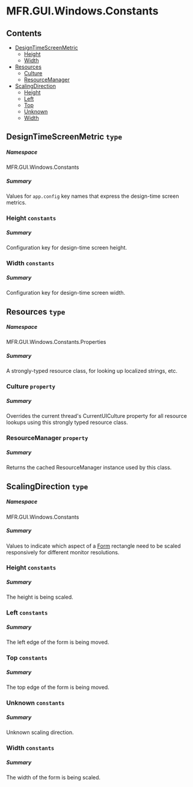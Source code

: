<a name='assembly'></a>
# MFR.GUI.Windows.Constants

## Contents

- [DesignTimeScreenMetric](#T-MFR-GUI-Windows-Constants-DesignTimeScreenMetric 'MFR.GUI.Windows.Constants.DesignTimeScreenMetric')
  - [Height](#F-MFR-GUI-Windows-Constants-DesignTimeScreenMetric-Height 'MFR.GUI.Windows.Constants.DesignTimeScreenMetric.Height')
  - [Width](#F-MFR-GUI-Windows-Constants-DesignTimeScreenMetric-Width 'MFR.GUI.Windows.Constants.DesignTimeScreenMetric.Width')
- [Resources](#T-MFR-GUI-Windows-Constants-Properties-Resources 'MFR.GUI.Windows.Constants.Properties.Resources')
  - [Culture](#P-MFR-GUI-Windows-Constants-Properties-Resources-Culture 'MFR.GUI.Windows.Constants.Properties.Resources.Culture')
  - [ResourceManager](#P-MFR-GUI-Windows-Constants-Properties-Resources-ResourceManager 'MFR.GUI.Windows.Constants.Properties.Resources.ResourceManager')
- [ScalingDirection](#T-MFR-GUI-Windows-Constants-ScalingDirection 'MFR.GUI.Windows.Constants.ScalingDirection')
  - [Height](#F-MFR-GUI-Windows-Constants-ScalingDirection-Height 'MFR.GUI.Windows.Constants.ScalingDirection.Height')
  - [Left](#F-MFR-GUI-Windows-Constants-ScalingDirection-Left 'MFR.GUI.Windows.Constants.ScalingDirection.Left')
  - [Top](#F-MFR-GUI-Windows-Constants-ScalingDirection-Top 'MFR.GUI.Windows.Constants.ScalingDirection.Top')
  - [Unknown](#F-MFR-GUI-Windows-Constants-ScalingDirection-Unknown 'MFR.GUI.Windows.Constants.ScalingDirection.Unknown')
  - [Width](#F-MFR-GUI-Windows-Constants-ScalingDirection-Width 'MFR.GUI.Windows.Constants.ScalingDirection.Width')

<a name='T-MFR-GUI-Windows-Constants-DesignTimeScreenMetric'></a>
## DesignTimeScreenMetric `type`

##### Namespace

MFR.GUI.Windows.Constants

##### Summary

Values for `app.config` key names that express the design-time screen
metrics.

<a name='F-MFR-GUI-Windows-Constants-DesignTimeScreenMetric-Height'></a>
### Height `constants`

##### Summary

Configuration key for design-time screen height.

<a name='F-MFR-GUI-Windows-Constants-DesignTimeScreenMetric-Width'></a>
### Width `constants`

##### Summary

Configuration key for design-time screen width.

<a name='T-MFR-GUI-Windows-Constants-Properties-Resources'></a>
## Resources `type`

##### Namespace

MFR.GUI.Windows.Constants.Properties

##### Summary

A strongly-typed resource class, for looking up localized strings, etc.

<a name='P-MFR-GUI-Windows-Constants-Properties-Resources-Culture'></a>
### Culture `property`

##### Summary

Overrides the current thread's CurrentUICulture property for all
  resource lookups using this strongly typed resource class.

<a name='P-MFR-GUI-Windows-Constants-Properties-Resources-ResourceManager'></a>
### ResourceManager `property`

##### Summary

Returns the cached ResourceManager instance used by this class.

<a name='T-MFR-GUI-Windows-Constants-ScalingDirection'></a>
## ScalingDirection `type`

##### Namespace

MFR.GUI.Windows.Constants

##### Summary

Values to indicate which aspect of a [Form](http://msdn.microsoft.com/query/dev14.query?appId=Dev14IDEF1&l=EN-US&k=k:System.Windows.Forms.Form 'System.Windows.Forms.Form')
rectangle need to be scaled responsively for different monitor resolutions.

<a name='F-MFR-GUI-Windows-Constants-ScalingDirection-Height'></a>
### Height `constants`

##### Summary

The height is being scaled.

<a name='F-MFR-GUI-Windows-Constants-ScalingDirection-Left'></a>
### Left `constants`

##### Summary

The left edge of the form is being moved.

<a name='F-MFR-GUI-Windows-Constants-ScalingDirection-Top'></a>
### Top `constants`

##### Summary

The top edge of the form is being moved.

<a name='F-MFR-GUI-Windows-Constants-ScalingDirection-Unknown'></a>
### Unknown `constants`

##### Summary

Unknown scaling direction.

<a name='F-MFR-GUI-Windows-Constants-ScalingDirection-Width'></a>
### Width `constants`

##### Summary

The width of the form is being scaled.
